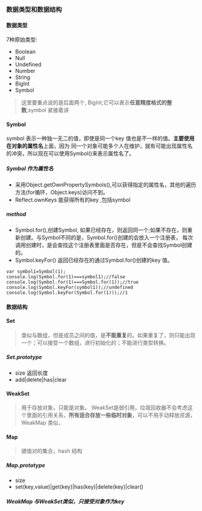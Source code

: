 ### 数据类型和数据结构
#### 数据类型
7种原始类型:
- Boolean
- Null
- Undefined
- Number
- String 
- BigInt
- Symbol
> 这里要重点说的是后面两个, BigInt,它可以表示**任意精度格式的整数**,symbol 紧接着讲
#### Symbol
symbol 表示一种独一无二的值，即使是同一个key 值也是不一样的值。**主要使用在对象的属性名**上面，因为
同一个对象可能多个人在维护，就有可能出现属性名的冲突，所以现在可以使用Symbol()来表示属性名了。
##### Symbol 作为属性名
- 采用Object.getOwnPropertySymbols(),可以获得指定的属性名，其他的遍历方法(for循环，Object.keys)访问不到。
- Reflect.ownKeys 能获得所有的key ,包括symbol
##### method
- Symbol.for(),创建Symbol, 如果已经存在，则返回同一个;如果不存在，则重新创建。与Symbol不同的是，Symbol.for()创建的会放入一个注册表，
  每次调用创建时，是会查找这个注册表里面是否存在，但是不会查找Symbol创建的。
- Symbol.keyFor() 返回已经存在的通过Symbol.for()创建的key 值。
```
var symbol1=Symbol(1);
console.log(Symbol.for(1)===symbol1);//false
console.log(Symbol.for(1)===Symbol.for(1));//true
console.log(Symbol.keyFor(symbol1));//undefined
console.log(Symbol.keyFor(Symbol.for(1)));//1
```
#### 数据结构
#### Set 
> 类似与数组，但是成员之间的值，是**不能重复**的。如果重复了，则只能出现一个；可以接受一个数组，进行初始化的；不能进行类型转换。
##### Set.prototype
- size 返回长度
- add|delete|has|clear
#### WeakSet
> 用于存放对象，只能是对象。
WeakSet是弱引用，垃圾回收器不会考虑这个里面的引用关系，**所有适合存放一些临时对象**，可以不用手动释放资源，WeakMap 类似，
#### Map
 > 键值对的集合，hash 结构
 ##### Map.prototype
 - size
 - set(key,value)|get(key)|has(key)|delete(key)|clear()
 ##### WeakMap 与WeakSet类似，只接受对象作为key